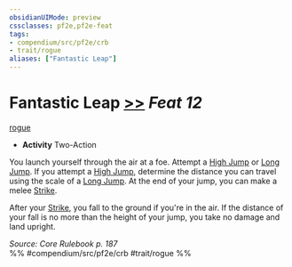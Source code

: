 ```yaml
---
obsidianUIMode: preview
cssclasses: pf2e,pf2e-feat
tags:
- compendium/src/pf2e/crb
- trait/rogue
aliases: ["Fantastic Leap"]
---
```

# Fantastic Leap  [>>](rules/core-rulebook/chapter-9-playing-the-game.md#Actions "Two-Action") *Feat 12*  
[rogue](rules/traits/rogue.md "Rogue Class Trait")  

- **Activity** Two-Action

You launch yourself through the air at a foe. Attempt a [High Jump](rules/actions/high-jump.md) or [Long Jump](rules/actions/long-jump.md). If you attempt a [High Jump](rules/actions/high-jump.md), determine the distance you can travel using the scale of a [Long Jump](rules/actions/long-jump.md). At the end of your jump, you can make a melee [Strike](rules/actions/strike.md).

After your [Strike](rules/actions/strike.md), you fall to the ground if you're in the air. If the distance of your fall is no more than the height of your jump, you take no damage and land upright.

*Source: Core Rulebook p. 187*  
%% #compendium/src/pf2e/crb #trait/rogue %%